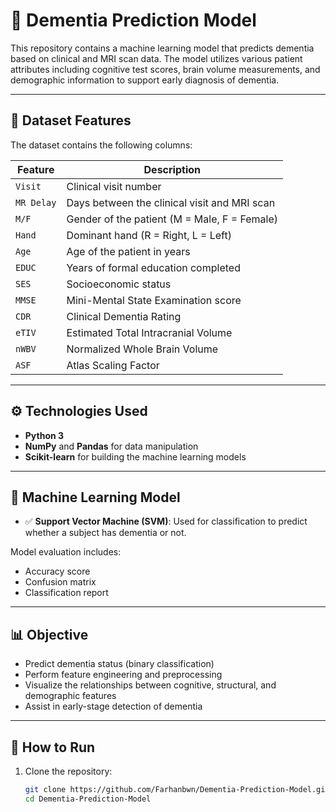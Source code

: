 # 🧠 Dementia Prediction Model

This repository contains a machine learning model that predicts dementia based on clinical and MRI scan data. The model utilizes various patient attributes including cognitive test scores, brain volume measurements, and demographic information to support early diagnosis of dementia.

---

## 📁 Dataset Features

The dataset contains the following columns:

| Feature       | Description |
|---------------|-------------|
| `Visit`       | Clinical visit number |
| `MR Delay`    | Days between the clinical visit and MRI scan |
| `M/F`         | Gender of the patient (M = Male, F = Female) |
| `Hand`        | Dominant hand (R = Right, L = Left) |
| `Age`         | Age of the patient in years |
| `EDUC`        | Years of formal education completed |
| `SES`         | Socioeconomic status  |
| `MMSE`        | Mini-Mental State Examination score  |
| `CDR`         | Clinical Dementia Rating |
| `eTIV`        | Estimated Total Intracranial Volume |
| `nWBV`        | Normalized Whole Brain Volume |
| `ASF`         | Atlas Scaling Factor |

---

## ⚙️ Technologies Used

- **Python 3**
- **NumPy** and **Pandas** for data manipulation
- **Scikit-learn** for building the machine learning models

---

## 🧪 Machine Learning Model

- ✅ **Support Vector Machine (SVM)**: Used for classification to predict whether a subject has dementia or not.

Model evaluation includes:
- Accuracy score
- Confusion matrix
- Classification report

---

## 📊 Objective

- Predict dementia status (binary classification)
- Perform feature engineering and preprocessing
- Visualize the relationships between cognitive, structural, and demographic features
- Assist in early-stage detection of dementia

---

## 🚀 How to Run

1. Clone the repository:
   ```bash
   git clone https://github.com/Farhanbwn/Dementia-Prediction-Model.git
   cd Dementia-Prediction-Model
